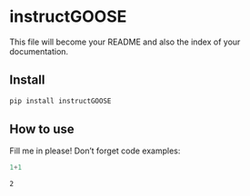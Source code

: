 instructGOOSE
================

<!-- WARNING: THIS FILE WAS AUTOGENERATED! DO NOT EDIT! -->

This file will become your README and also the index of your
documentation.

## Install

``` sh
pip install instructGOOSE
```

## How to use

Fill me in please! Don’t forget code examples:

``` python
1+1
```

    2
